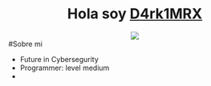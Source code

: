 <div align="center">
  <strong><h1 align="center">Hola soy <a href="">D4rk1MRX</a></h1></b></strong>
</div>

<div align="center">
<img src="https://imgur.com/leCXOu6">
</div>
#Sobre mi

- Future in Cybersegurity
- Programmer: level medium
- 
